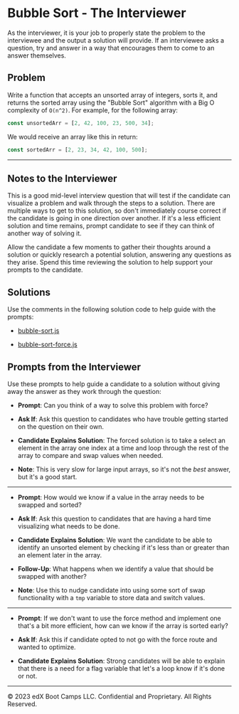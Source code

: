 # Bubble Sort - The Interviewer

As the interviewer, it is your job to properly state the problem to the interviewee and the output a solution will provide. If an interviewee asks a question, try and answer in a way that encourages them to come to an answer themselves.

## Problem

Write a function that accepts an unsorted array of integers, sorts it, and returns the sorted array using the "Bubble Sort" algorithm with a Big O complexity of `O(n^2)`. For example, for the following array:

```js
const unsortedArr = [2, 42, 100, 23, 500, 34];
```

We would receive an array like this in return:

```js
const sortedArr = [2, 23, 34, 42, 100, 500];
```

- - - 

## Notes to the Interviewer

This is a good mid-level interview question that will test if the candidate can visualize a problem and walk through the steps to a solution. There are multiple ways to get to this solution, so don't immediately course correct if the candidate is going in one direction over another. If it's a less efficient solution and time remains, prompt candidate to see if they can think of another way of solving it.

Allow the candidate a few moments to gather their thoughts around a solution or quickly research a potential solution, answering any questions as they arise. Spend this time reviewing the solution to help support your prompts to the candidate. 

## Solutions

Use the comments in the following solution code to help guide with the prompts:

* [bubble-sort.js](./bubble-sort.js)

* [bubble-sort-force.js](./bubble-sort-force.js)

## Prompts from the Interviewer

Use these prompts to help guide a candidate to a solution without giving away the answer as they work through the question:

* **Prompt**: Can you think of a way to solve this problem with force?

* **Ask If**: Ask this question to candidates who have trouble getting started on the question on their own.

* **Candidate Explains Solution**: The forced solution is to take a select an element in the array one index at a time and loop through the rest of the array to compare and swap values when needed.

* **Note**: This is very slow for large input arrays, so it's not the _best_ answer, but it's a good start.

- - -

* **Prompt**: How would we know if a value in the array needs to be swapped and sorted?

* **Ask If**: Ask this question to candidates that are having a hard time visualizing what needs to be done.

* **Candidate Explains Solution**: We want the candidate to be able to identify an unsorted element by checking if it's less than or greater than an element later in the array.

* **Follow-Up**: What happens when we identify a value that should be swapped with another?

* **Note**: Use this to nudge candidate into using some sort of swap functionality with a `tmp` variable to store data and switch values.

- - -

* **Prompt**: If we don't want to use the force method and implement one that's a bit more efficient, how can we know if the array is sorted early?

* **Ask If**: Ask this if candidate opted to not go with the force route and wanted to optimize.

* **Candidate Explains Solution**: Strong candidates will be able to explain that there is a need for a flag variable that let's a loop know if it's done or not. 

- - -
© 2023 edX Boot Camps LLC. Confidential and Proprietary. All Rights Reserved.
